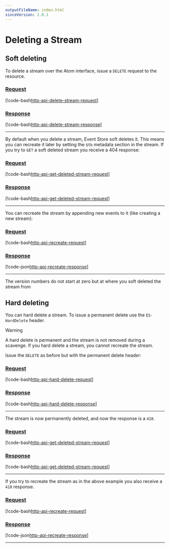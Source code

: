 ```yaml
---
outputFileName: index.html
sinceVersion: 2.0.1
---
```


# Deleting a Stream

## Soft deleting

To delete a stream over the Atom interface, issue a `DELETE` request to the resource.

### [Request](#tab/tabid-17)

[!code-bash[http-api-delete-stream-request](~/code-examples/http-api/delete-stream.sh?start=1&end=1)]

### [Response](#tab/tabid-18)

[!code-bash[http-api-delete-stream-response](~/code-examples/http-api/delete-stream.sh?range=3-)]

* * *

By default when you delete a stream, Event Store soft deletes it. This means you can recreate it later by setting the `$tb` metadata section in the stream. If you try to `GET` a soft deleted stream you receive a 404 response:

### [Request](#tab/tabid-1)

[!code-bash[http-api-get-deleted-stream-request](~/code-examples/http-api/get-deleted-stream.sh?start=1&end=1)]

### [Response](#tab/tabid-2)

[!code-bash[http-api-get-deleted-stream-request](~/code-examples/http-api/get-deleted-stream.sh?range=3-)]

* * *

You can recreate the stream by appending new events to it (like creating a new stream):

### [Request](#tab/tabid-3)

[!code-bash[http-api-recreate-request](~/code-examples/http-api/write-event-append.sh?start=1&end=1)]

### [Response](#tab/tabid-4)

[!code-json[http-api-recreate-response](~/code-examples/http-api/write-event-append.sh?range=3-)]

* * *

The version numbers do not start at zero but at where you soft deleted the stream from

## Hard deleting

You can hard delete a stream. To issue a permanent delete use the `ES-HardDelete` header.

> [!WARNING]
> A hard delete is permanent and the stream is not removed during a scavenge. If you hard delete a stream, you cannot recreate the stream.

Issue the `DELETE` as before but with the permanent delete header:

### [Request](#tab/tabid-9)

[!code-bash[http-api-hard-delete-request](~/code-examples/http-api/hard-delete-stream.sh?start=1&end=1)]

### [Response](#tab/tabid-10)

[!code-bash[http-api-hard-delete-response](~/code-examples/http-api/hard-delete-stream.sh?range=3-)]

* * *

The stream is now permanently deleted, and now the response is a `410`.

### [Request](#tab/tabid-11)

[!code-bash[http-api-get-deleted-stream-request](~/code-examples/http-api/get-deleted-stream.sh?start=1&end=1)]

### [Response](#tab/tabid-12)

[!code-bash[http-api-get-deleted-stream-request](~/code-examples/http-api/get-deleted-stream.sh?range=3-)]

* * *

If you try to recreate the stream as in the above example you also receive a `410` response.

### [Request](#tab/tabid-13)

[!code-bash[http-api-recreate-request](~/code-examples/http-api/write-event-append.sh?start=1&end=1)]

### [Response](#tab/tabid-14)

[!code-json[http-api-recreate-response](~/code-examples/http-api/write-event-append.sh?range=3-)]

* * *